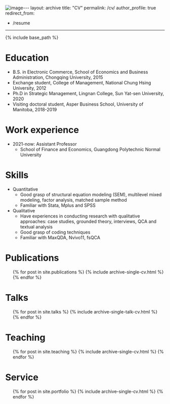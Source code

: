 ![image](https://github.com/user-attachments/assets/bd6b38f4-1ef1-4060-b592-64c1e49ea165)---
layout: archive
title: "CV"
permalink: /cv/
author_profile: true
redirect_from:
  - /resume
---

{% include base_path %}

Education
======
* B.S. in Electronic Commerce, School of Economics and Business Administration, Chongqing University, 2015
* Exchange student, College of Management, National Chung Hsing University, 2012
* Ph.D in Strategic Management, Lingnan College, Sun Yat-sen University, 2020
* Visiting doctoral student, Asper Business School, University of Manitoba, 2018-2019

Work experience
======
* 2021-now: Assistant Professor
  * School of Finance and Economics, Guangdong Polytechnic Normal University
  
Skills
======
* Quantitative
  * Good grasp of structural equation modeling (SEM), multilevel mixed modeling, factor analysis, matched sample method
  * Familiar with Stata, Mplus and SPSS
* Qualitative
  * Have experiences in conducting research with qualitative approaches: case studies, grounded theory, interviews, QCA and textual analysis
  * Good grasp of coding techniques
  * Familiar with MaxQDA, Nvivo11, fsQCA

Publications
======
  <ul>{% for post in site.publications %}
    {% include archive-single-cv.html %}
  {% endfor %}</ul>
  
Talks
======
  <ul>{% for post in site.talks %}
    {% include archive-single-talk-cv.html %}
  {% endfor %}</ul>
  
Teaching
======
  <ul>{% for post in site.teaching %}
    {% include archive-single-cv.html %}
  {% endfor %}</ul>
  
Service
======
  <ul>{% for post in site.portfolio %}
    {% include archive-single-cv.html %}
  {% endfor %}</ul>
